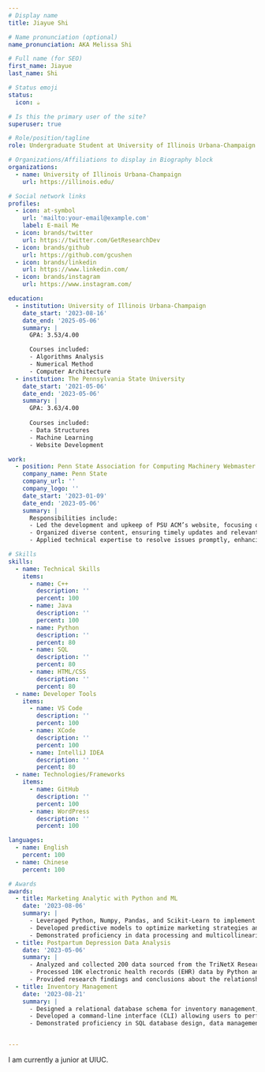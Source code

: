 ```yaml
---
# Display name
title: Jiayue Shi

# Name pronunciation (optional)
name_pronunciation: AKA Melissa Shi

# Full name (for SEO)
first_name: Jiayue
last_name: Shi

# Status emoji
status:
  icon: ☕️

# Is this the primary user of the site?
superuser: true

# Role/position/tagline
role: Undergraduate Student at University of Illinois Urbana-Champaign

# Organizations/Affiliations to display in Biography block
organizations:
  - name: University of Illinois Urbana-Champaign
    url: https://illinois.edu/

# Social network links
profiles:
  - icon: at-symbol
    url: 'mailto:your-email@example.com'
    label: E-mail Me
  - icon: brands/twitter
    url: https://twitter.com/GetResearchDev
  - icon: brands/github
    url: https://github.com/gcushen
  - icon: brands/linkedin
    url: https://www.linkedin.com/
  - icon: brands/instagram
    url: https://www.instagram.com/

education:
  - institution: University of Illinois Urbana-Champaign
    date_start: '2023-08-16'
    date_end: '2025-05-06'
    summary: |
      GPA: 3.53/4.00

      Courses included:
      - Algorithms Analysis
      - Numerical Method
      - Computer Architecture
  - institution: The Pennsylvania State University 
    date_start: '2021-05-06'
    date_end: '2023-05-06'
    summary: |
      GPA: 3.63/4.00
      
      Courses included:
      - Data Structures 
      - Machine Learning
      - Website Development

work:
  - position: Penn State Association for Computing Machinery Webmaster
    company_name: Penn State 
    company_url: ''
    company_logo: ''
    date_start: '2023-01-09'
    date_end: '2023-05-06'
    summary: |
      Responsibilities include:
      - Led the development and upkeep of PSU ACM’s website, focusing on user experience and engaging design.
      - Organized diverse content, ensuring timely updates and relevant information for the computing community.
      - Applied technical expertise to resolve issues promptly, enhancing website performance, security, and accessibility.

# Skills
skills:
  - name: Technical Skills
    items:
      - name: C++
        description: ''
        percent: 100
      - name: Java
        description: ''
        percent: 100
      - name: Python
        description: ''
        percent: 80
      - name: SQL
        description: ''
        percent: 80
      - name: HTML/CSS
        description: ''
        percent: 80
  - name: Developer Tools
    items:
      - name: VS Code
        description: ''
        percent: 100
      - name: XCode
        description: ''
        percent: 100
      - name: IntelliJ IDEA
        description: ''
        percent: 80
  - name: Technologies/Frameworks
    items:
      - name: GitHub
        description: ''
        percent: 100
      - name: WordPress
        description: ''
        percent: 100

languages:
  - name: English
    percent: 100
  - name: Chinese
    percent: 100

# Awards
awards:
  - title: Marketing Analytic with Python and ML 
    date: '2023-08-06'
    summary: |
      - Leveraged Python, Numpy, Pandas, and Scikit-Learn to implement machine algorithms for marketing analytics.
      - Developed predictive models to optimize marketing strategies and improve decision-making.
      - Demonstrated proficiency in data processing and multicollinearity datasets. Enhanced model accuracy and interpretability through feature engineering techniques.
  - title: Postpartum Depression Data Analysis
    date: '2023-05-06'
    summary: |
      - Analyzed and collected 200 data sourced from the TriNetX Research Network using Python for data manipulation and analysis, identifying the relationship between other diseases and postpartum depression.
      - Processed 10K electronic health records (EHR) data by Python and assessed the prevalence and impact of different diseases on the occurrence and severity of postpartum depression.
      - Provided research findings and conclusions about the relationship between postpartum depression and other health conditions.
  - title: Inventory Management
    date: '2023-08-21'
    summary: |
      - Designed a relational database schema for inventory management, including tables for products, categories, supplies, and transactions.
      - Developed a command-line interface (CLI) allowing users to perform tasks like adding products, updating details, tracking inventory, and generating basic reports using SQL queries.
      - Demonstrated proficiency in SQL database design, data management, and basic reporting, showcasing practical application and problem-solving abilities.


---
```

I am currently a junior at UIUC. 
